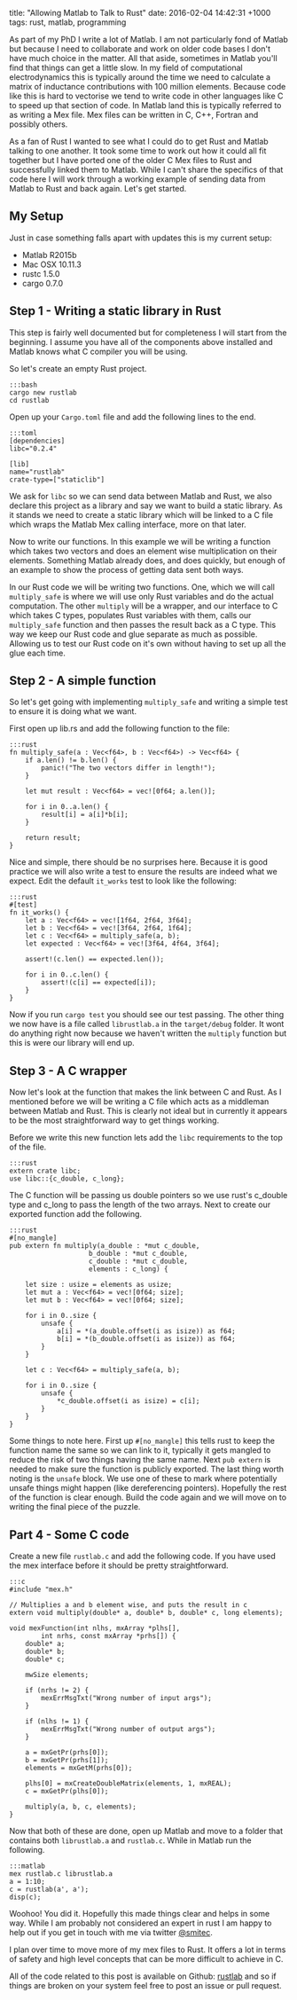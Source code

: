 title:  "Allowing Matlab to Talk to Rust"
date:   2016-02-04 14:42:31 +1000
tags: rust, matlab, programming

As part of my PhD I write a lot of Matlab. 
I am not particularly fond of Matlab but because I need to collaborate and work
on older code bases I don't have much choice in the matter.
All that aside, sometimes in Matlab you'll find that things can get a little slow.
In my field of computational electrodynamics this is typically around the time
we need to calculate a matrix of inductance contributions with 100 million elements.
Because code like this is hard to vectorise we tend to write code in other languages
like C to speed up that section of code. In Matlab land this is typically referred
to as writing a Mex file. Mex files can be written in C, C++, Fortran and possibly
others.

As a fan of Rust I wanted to see what I could do to get Rust and Matlab
talking to one another. It took some time to work out how it could all fit together
but I have ported one of the older C Mex files to Rust and successfully linked them
to Matlab. While I can't share the specifics of that code here I will work through
a working example of sending data from Matlab to Rust and back again. Let's get 
started.

## My Setup
Just in case something falls apart with updates this is my current setup:

- Matlab R2015b
- Mac OSX 10.11.3
- rustc 1.5.0
- cargo 0.7.0

## Step 1 - Writing a static library in Rust
This step is fairly well documented but for completeness I will start from the 
beginning. I assume you have all of the components above installed and Matlab 
knows what C compiler you will be using.

So let's create an empty Rust project.

    :::bash
    cargo new rustlab
    cd rustlab

Open up your `Cargo.toml` file and add the following lines to the end.

    :::toml
    [dependencies]
    libc="0.2.4"

    [lib]
    name="rustlab"
    crate-type=["staticlib"]

We ask for `libc` so we can send data between Matlab and Rust, we also declare this project as a library and say we want to build a static library. As it stands we need to create a static library which will be linked to a C file which wraps the Matlab Mex calling interface, more on that later.

Now to write our functions. In this example we will be writing a function which takes two vectors and does an element wise multiplication on their elements. Something Matlab already does, and does quickly, but enough of an example to show the process of getting data sent both ways.

In our Rust code we will be writing two functions. 
One, which we will call `multiply_safe` is where we will use only Rust variables and do the actual computation. 
The other `multiply` will be a wrapper, and our interface to C which takes C types, populates Rust variables with them, calls our `multiply_safe` function and then passes the result back as a C type. 
This way we keep our Rust code and glue separate as much as possible. 
Allowing us to test our Rust code on it's own without having to set up all the glue each time.

## Step 2 - A simple function

So let's get going with implementing `multiply_safe` and writing a simple test to ensure it is doing what we want.

First open up lib.rs and add the following function to the file:

    :::rust
    fn multiply_safe(a : Vec<f64>, b : Vec<f64>) -> Vec<f64> {
        if a.len() != b.len() {
            panic!("The two vectors differ in length!");
        }

        let mut result : Vec<f64> = vec![0f64; a.len()];
        
        for i in 0..a.len() {
            result[i] = a[i]*b[i];
        }

        return result;
    }


Nice and simple, there should be no surprises here. Because it is good practice we will also write a test to ensure the results are indeed what we expect. Edit the default `it_works` test to look like the following:

    :::rust 
    #[test]
    fn it_works() {
        let a : Vec<f64> = vec![1f64, 2f64, 3f64];
        let b : Vec<f64> = vec![3f64, 2f64, 1f64];
        let c : Vec<f64> = multiply_safe(a, b);
        let expected : Vec<f64> = vec![3f64, 4f64, 3f64];

        assert!(c.len() == expected.len());
        
        for i in 0..c.len() {
            assert!(c[i] == expected[i]);
        }
    }

Now if you run `cargo test` you should see our test passing. The other thing we now have is a file called `librustlab.a` in the `target/debug` folder. It wont do anything right now because we haven't written the `multiply` function but this is were our library will end up.

## Step 3 - A C wrapper

Now let's look at the function that makes the link between C and Rust. As I mentioned before we will be writing a C file which acts as a middleman between Matlab and Rust. This is clearly not ideal but in currently it appears to be the most straightforward way to get things working.

Before we write this new function lets add the `libc` requirements to the top of the file.

    :::rust
    extern crate libc;
    use libc::{c_double, c_long};

The C function will be passing us double pointers so we use rust's c_double
type and c_long to pass the length of the two arrays. Next to create our exported function add the following.

    :::rust
    #[no_mangle]
    pub extern fn multiply(a_double : *mut c_double, 
                        b_double : *mut c_double, 
                        c_double : *mut c_double,
                        elements : c_long) {
        
        let size : usize = elements as usize;
        let mut a : Vec<f64> = vec![0f64; size];
        let mut b : Vec<f64> = vec![0f64; size];

        for i in 0..size {
            unsafe {
                a[i] = *(a_double.offset(i as isize)) as f64;
                b[i] = *(b_double.offset(i as isize)) as f64;
            }
        }

        let c : Vec<f64> = multiply_safe(a, b);

        for i in 0..size {
            unsafe {
                *c_double.offset(i as isize) = c[i];
            }
        }
    }

Some things to note here. First up `#[no_mangle]` this tells rust to keep the 
function name the same so we can link to it, typically it gets mangled to 
reduce the risk of two things having the same name. Next `pub extern` is needed
to make sure the function is publicly exported. The last thing worth noting is
the `unsafe` block. We use one of these to mark where potentially unsafe things
might happen (like dereferencing pointers). Hopefully the rest of the function
is clear enough. Build the code again and we will move on to writing the final
piece of the puzzle.

## Part 4 - Some C code
Create a new file `rustlab.c` and add the following code. If you have used the
mex interface before it should be pretty straightforward.

    :::c
    #include "mex.h"

    // Multiplies a and b element wise, and puts the result in c
    extern void multiply(double* a, double* b, double* c, long elements);

    void mexFunction(int nlhs, mxArray *plhs[], 
            int nrhs, const mxArray *prhs[]) {
        double* a;
        double* b;
        double* c;

        mwSize elements;

        if (nrhs != 2) {
            mexErrMsgTxt("Wrong number of input args");
        }

        if (nlhs != 1) {
            mexErrMsgTxt("Wrong number of output args");
        }

        a = mxGetPr(prhs[0]);
        b = mxGetPr(prhs[1]);
        elements = mxGetM(prhs[0]);

        plhs[0] = mxCreateDoubleMatrix(elements, 1, mxREAL);
        c = mxGetPr(plhs[0]);

        multiply(a, b, c, elements);
    }

Now that both of these are done, open up Matlab and move to a folder that 
contains both `librustlab.a` and `rustlab.c`. While in Matlab run the following.

    :::matlab
    mex rustlab.c librustlab.a
    a = 1:10;
    c = rustlab(a', a');
    disp(c);

Woohoo! You did it. Hopefully this made things clear and helps in some way. 
While I am probably not considered an expert in rust I am happy to help out
if you get in touch with me via twitter [@smitec][tw].

I plan over time to move more of my mex files to Rust. It offers a lot in terms
of safety and high level concepts that can be more difficult to achieve in C.

All of the code related to this post is available on Github: [rustlab][rl] and
so if things are broken on your system feel free to post an issue or pull request.


[tw]: https://twitter.com/smitec
[rl]: https://github.com/smitec/rustlab
